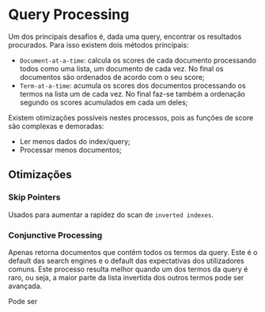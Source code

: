 # Query Processing

Um dos principais desafios é, dada uma query, encontrar os resultados procurados. Para isso existem dois métodos principais:

- `Document-at-a-time`: calcula os scores de cada documento processando todos como uma lista, um documento de cada vez. No final os documentos são ordenados de acordo com o seu score;
- `Term-at-a-time`: acumula os scores dos documentos processando os termos na lista um de cada vez. No final faz-se também a ordenação segundo os scores acumulados em cada um deles;

Existem otimizações possíveis nestes processos, pois as funções de score são complexas e demoradas:

- Ler menos dados do index/query;
- Processar menos documentos;

## Otimizações

### Skip Pointers

Usados para aumentar a rapidez do scan de `inverted indexes`.

### Conjunctive Processing

Apenas retorna documentos que contêm todos os termos da query. Este é o default das search engines e o default das expectativas dos utilizadores comuns. Este processo resulta melhor quando um dos termos da query é raro, ou seja, a maior parte da lista invertida dos outros termos pode ser avançada.

Pode ser 